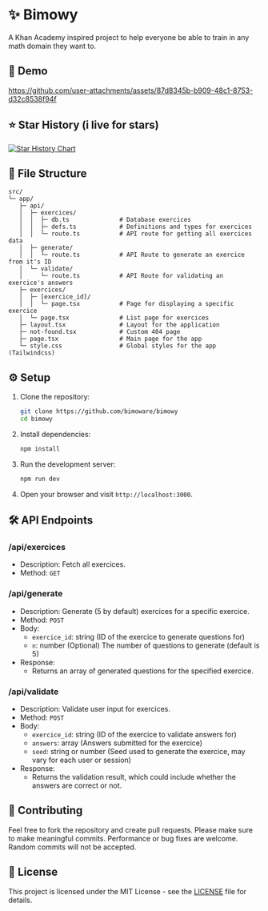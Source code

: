 # ✨ Bimowy 
A Khan Academy inspired project to help everyone be able to train in any math domain they want to.

## 🎥 Demo

https://github.com/user-attachments/assets/87d8345b-b909-48c1-8753-d32c8538f94f

## ⭐ Star History (i live for stars)

[![Star History Chart](https://api.star-history.com/svg?repos=bimoware/bimowy&type=Date)](https://www.star-history.com/#bimoware/bimowy&Date)

## 📁 File Structure

```plaintext
src/
└─ app/
   ├─ api/
   │  ├─ exercices/
   │  │  ├─ db.ts              # Database exercices
   │  │  ├─ defs.ts            # Definitions and types for exercices
   │  │  └─ route.ts           # API route for getting all exercices data
   │  ├─ generate/
   │  │  └─ route.ts           # API Route to generate an exercice from it's ID
   │  └─ validate/
   │     └─ route.ts           # API Route for validating an exercice's answers
   ├─ exercices/
   │  ├─ [exercice_id]/
   │  │  └─ page.tsx           # Page for displaying a specific exercice
   │  └─ page.tsx              # List page for exercices
   ├─ layout.tsx               # Layout for the application
   ├─ not-found.tsx            # Custom 404 page
   ├─ page.tsx                 # Main page for the app
   └─ style.css                # Global styles for the app (Tailwindcss)
```

## ⚙️ Setup

1. Clone the repository:
   ```bash
   git clone https://github.com/bimoware/bimowy
   cd bimowy
   ```

2. Install dependencies:
   ```bash
   npm install
   ```

3. Run the development server:
   ```bash
   npm run dev
   ```

4. Open your browser and visit `http://localhost:3000`.

## 🛠️ API Endpoints

### /api/exercices
- Description: Fetch all exercices.
- Method: `GET`

### /api/generate
- Description: Generate (5 by default) exercices for a specific exercice.
- Method: `POST`
- Body:
    - `exercice_id`: string (ID of the exercice to generate questions for)
    - `n`: number (Optional) The number of questions to generate (default is 5)
- Response:
    - Returns an array of generated questions for the specified exercice.

### /api/validate
- Description: Validate user input for exercices.
- Method: `POST`
- Body:
    - `exercice_id`: string (ID of the exercice to validate answers for)
    - `answers`: array (Answers submitted for the exercice)
    - `seed`: string or number (Seed used to generate the exercice, may vary for each user or session)
- Response:
    - Returns the validation result, which could include whether the answers are correct or not.


## 🤝 Contributing

Feel free to fork the repository and create pull requests. Please make sure to make meaningful commits. Performance or bug fixes are welcome. Random commits will not be accepted.

## 📄 License

This project is licensed under the MIT License - see the [LICENSE](LICENSE) file for details.
